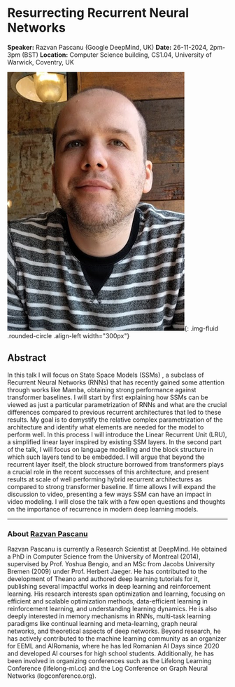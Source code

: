# Resurrecting Recurrent Neural Networks

**Speaker:** Razvan Pascanu (Google DeepMind, UK)
**Date:** 26-11-2024, 2pm-3pm (BST)
**Location:** Computer Science building, CS1.04, University of Warwick, Coventry, UK

![Razvan Pascanu ](/assets/img/razvan-pascanu.jpg){: .img-fluid .rounded-circle .align-left width="300px"}

## Abstract

In this talk I will focus on State Space Models (SSMs) , a subclass of Recurrent Neural Networks (RNNs) that has recently gained some attention through works like Mamba, obtaining strong performance against transformer baselines. I will start by first explaining how SSMs can be viewed as just a particular parametrization of RNNs and what are the crucial differences compared to previous recurrent architectures that led to these results. My goal is to demystify the relative complex parametrization of the architecture and identify what elements are needed for the model to perform well. In this process I will introduce the Linear Recurrent Unit (LRU), a simplified linear layer inspired by existing SSM layers. In the second part of the talk, I will focus on language modelling and the block structure in which such layers tend to be embedded. I will argue that beyond the recurrent layer itself, the block structure borrowed from transformers plays a crucial role in the recent successes of this architecture, and present results at scale of well performing hybrid recurrent architectures as compared to strong transformer baseline. If time allows I will expand the discussion to video, presenting a few ways SSM can have an impact in video modeling. I will close the talk with a few open questions and thoughts on the importance of recurrence in modern deep learning models.

---

### About [Razvan Pascanu]((https://sites.google.com/view/razp/home))

Razvan Pascanu is currently a Research Scientist at DeepMind. He obtained a PhD in Computer Science from the University of Montreal (2014), supervised by Prof. Yoshua Bengio, and an MSc from Jacobs University Bremen (2009) under Prof. Herbert Jaeger. He has contributed to the development of Theano and authored deep learning tutorials for it, publishing several impactful works in deep learning and reinforcement learning. His research interests span optimization and learning, focusing on efficient and scalable optimization methods, data-efficient learning in reinforcement learning, and understanding learning dynamics. He is also deeply interested in memory mechanisms in RNNs, multi-task learning paradigms like continual learning and meta-learning, graph neural networks, and theoretical aspects of deep networks. Beyond research, he has actively contributed to the machine learning community as an organizer for EEML and AIRomania, where he has led Romanian AI Days since 2020 and developed AI courses for high school students. Additionally, he has been involved in organizing conferences such as the Lifelong Learning Conference (lifelong-ml.cc) and the Log Conference on Graph Neural Networks (logconference.org).
